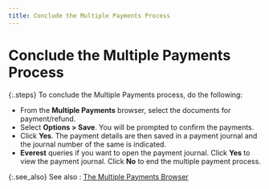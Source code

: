 ```yaml
---
title: Conclude the Multiple Payments Process
---
```


# Conclude the Multiple Payments Process


{:.steps}
To conclude the Multiple Payments process,  do the following:

- From the **Multiple Payments** browser, select the  documents for payment/refund.
- Select **Options &gt; Save**. You will be prompted  to confirm the payments.
- Click **Yes**. The payment details are then saved  in a payment journal and the journal number of the same is indicated.
- **Everest** queries if you want to open the payment journal. Click **Yes** to view the payment journal. Click **No** to end the multiple payment process.



{:.see_also}
See also
: [The  Multiple Payments Browser]({{site.acc_baseurl}}/vendor-payments-and-refunds/multiple-payments/wizard/browser/the_multiple_payments_profile.html)
